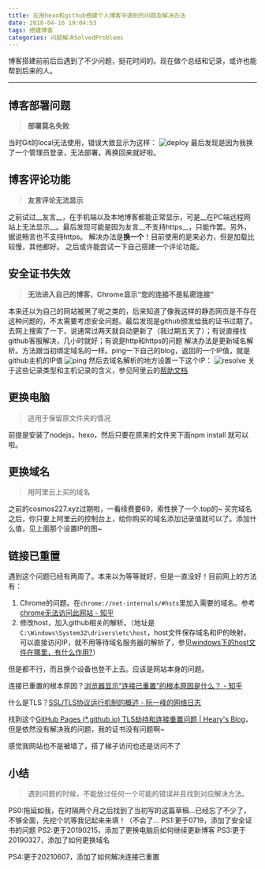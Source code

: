```yaml
---
title: 在用hexo和github搭建个人博客中遇到的问题及解决办法
date: 2018-04-16 19:04:53
tags: 搭建博客
categories: 问题解决SolvedProblems
---
```

博客搭建前前后后遇到了不少问题，挺花时间的。现在做个总结和记录，或许也能帮到后来的人。
<!--more-->
---
## **博客部署问题**
> **部署莫名失败**

当时Git的local无法使用，错误大致显示为这样：
![deploy][1]
最后发现是因为我换了一个管理员登录，无法部署。再换回来就好啦。




## __博客评论功能__
> **友言评论无法显示**

之前试过__友言__，在手机端以及本地博客都能正常显示，可是__在PC端远程网站上无法显示__。最后发现可能是因为友言__不支持https__，只能作罢。另外，据说畅言也不支持https。
解决办法是**换一个**！目前使用的是来必力，但是加载比较慢，其他都好。
之后或许能尝试一下自己搭建一个评论功能。

## __安全证书失效__
> **无法进入自己的博客，Chrome显示“您的连接不是私密连接”**

本来还以为自己的网站被黑了呢之类的，后来知道了像我这样的静态网页是不存在这种问题的，不太需要考虑安全问题。最后发现是github颁发给我的证书过期了。
去网上搜索了一下，说通常过两天就自动更新了（我过期五天了）；有说直接找github客服解决，几小时就好；有说是http和https的问题
解决办法是更新域名解析。方法跟当初绑定域名的一样。ping一下自己的blog，返回的一个IP值，就是github主机的IP值
![ping][3]
然后去域名解析的地方设置一下这个IP：
![resolve][4]
关于这些记录类型和主机记录的含义，参见阿里云的[帮助文档](https://help.aliyun.com/document_detail/29716.html)

## __更换电脑__
> 适用于保留原文件夹的情况

前提是安装了nodejs，hexo，然后只要在原来的文件夹下面npm install 就可以啦。

## __更换域名__
> 用阿里云上买的域名

之前的cosmos227.xyz过期啦，一看续费要69，索性换了一个.top的~
买完域名之后，你只要上阿里云的控制台上，给你购买的域名添加记录值就可以了。添加什么值，见上面那个设置IP的图~

## 链接已重置

遇到这个问题已经有两周了。本来以为等等就好，但是一直没好！目前网上的方法有：

1. Chrome的问题。在`chrome://net-internals/#hsts`里加入需要的域名。参考[chrome无法访问此网站 - 知乎](https://zhuanlan.zhihu.com/p/71261322)
2. 修改host，加入github相关的解析。（地址是`C:\Windows\System32\drivers\etc\host`，host文件保存域名和IP的映射，可以直接访问IP，就不用等待域名服务器的解析了，参见[windows下的host文件在哪里，有什么作用?](https://blog.csdn.net/xifeijian/article/details/15660185)）

但是都不行，而且换个设备也登不上去。应该是网站本身的问题。

连接已重置的根本原因？[浏览器显示“连接已重置”的根本原因是什么？ - 知乎](https://www.zhihu.com/question/61870898)

什么是TLS？[SSL/TLS协议运行机制的概述 - 阮一峰的网络日志](http://www.ruanyifeng.com/blog/2014/02/ssl_tls.html)

找到这个[GitHub Pages (*.github.io) TLS劫持和连接重置问题 | Heary's Blog](https://heary.cn/posts/GitHub-Pages-github-io-TLS%E5%8A%AB%E6%8C%81%E5%92%8C%E8%BF%9E%E6%8E%A5%E9%87%8D%E7%BD%AE%E9%97%AE%E9%A2%98/)，但是依然没有解决我的问题，我的证书没有问题啊~

感觉我网站也不是被墙了，搭了梯子访问也还是访问不了

## 小结

>遇到问题的时候，不能放过任何一个可能的错误并且找到对应解决方法。

PS0:拖延如我，在时隔两个月之后找到了当初写的这篇草稿...已经忘了不少了，不够全面，先挖个坑等我记起来来填！（不会了...
PS1:更于0719，添加了安全证书的问题
PS2:更于20190215，添加了更换电脑后如何继续更新博客
PS3:更于20190327，添加了如何更换域名

PS4:更于20210607，添加了如何解决连接已重置

[1]: https://forlwq.oss-cn-hangzhou.aliyuncs.com/conblog1.jpg
[2]: https://help.aliyun.com/document_detail/29716.html
[3]: https://forlwq.oss-cn-hangzhou.aliyuncs.com/conblog2.jpg
[4]: https://forlwq.oss-cn-hangzhou.aliyuncs.com/conblog3.jpg